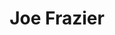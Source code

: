 ---
pid: LS17
title: Joe Frazier
location_transcription: In south Philadelphia at the stadiums
zipcode: '19107'
outside_phl: 
neighborhood: Washington Square West,Avenue of The Arts,Midtown Village,Chinatown
age: '49'
age_range: 40-49
instagram: 
image_file_name: LS_17.jpg
proposal_transcription: I would like to see a Joe Frazier monument statue at near
  the sports stadiums in South Philadelphia since he was a population boxer here in
  Philadelphia.
topic: Figure,Philadelphia,Sports
topic_summary: 0, 0, 0
type: Other No Form
keywords_other: 
credit: O'Neil M. Williams
image_labels: 
twitter: 
facebook: 
permalink: "/monuments/ls17/"
layout: item-page
---